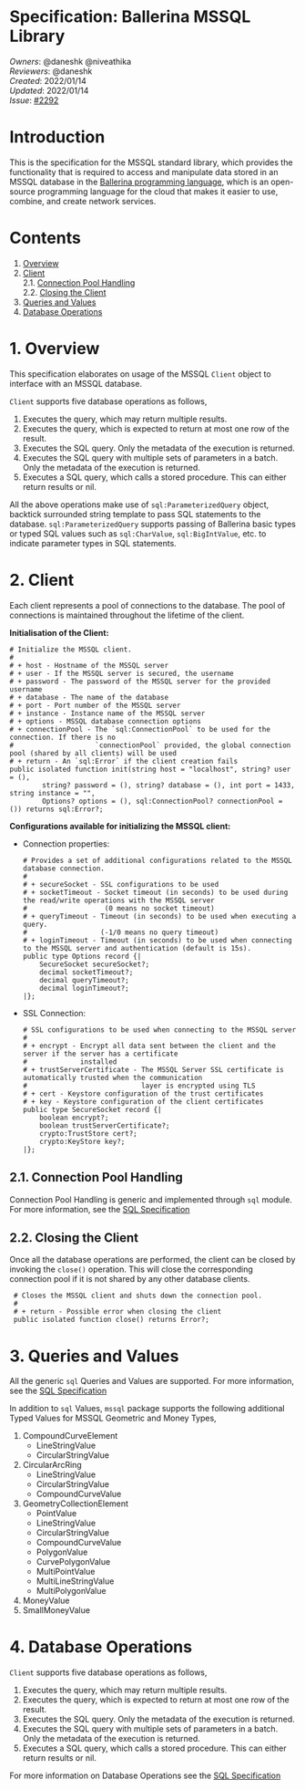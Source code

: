 # Specification: Ballerina MSSQL Library

_Owners_: @daneshk @niveathika  
_Reviewers_: @daneshk  
_Created_: 2022/01/14   
_Updated_: 2022/01/14  
_Issue_: [#2292](https://github.com/ballerina-platform/ballerina-standard-library/issues/2292)

# Introduction

This is the specification for the MSSQL standard library, which provides the functionality that is required to access and 
manipulate data stored in an MSSQL database in the [Ballerina programming language](https://ballerina.io/), 
which is an open-source programming language for the cloud that makes it easier to use, combine, and create network 
services.

# Contents

1. [Overview](#1-overview)
2. [Client](#2-client)  
   2.1. [Connection Pool Handling](#21-connection-pool-handling)  
   2.2. [Closing the Client](#22-closing-the-client)
3. [Queries and Values](#3-queries-and-values)
4. [Database Operations](#4-database-operations)

# 1. Overview

This specification elaborates on usage of the MSSQL `Client` object to interface with an MSSQL database.

`Client` supports five database operations as follows,
1. Executes the query, which may return multiple results.
2. Executes the query, which is expected to return at most one row of the result.
3. Executes the SQL query. Only the metadata of the execution is returned.
4. Executes the SQL query with multiple sets of parameters in a batch. Only the metadata of the execution is returned.
5. Executes a SQL query, which calls a stored procedure. This can either return results or nil.

All the above operations make use of `sql:ParameterizedQuery` object, backtick surrounded string template to pass
SQL statements to the database. `sql:ParameterizedQuery` supports passing of Ballerina basic types or typed SQL values
such as `sql:CharValue`, `sql:BigIntValue`, etc. to indicate parameter types in SQL statements.

# 2. Client

Each client represents a pool of connections to the database. The pool of connections is maintained throughout the
lifetime of the client.

**Initialisation of the Client:**
```ballerina
# Initialize the MSSQL client.
#
# + host - Hostname of the MSSQL server
# + user - If the MSSQL server is secured, the username
# + password - The password of the MSSQL server for the provided username
# + database - The name of the database
# + port - Port number of the MSSQL server
# + instance - Instance name of the MSSQL server
# + options - MSSQL database connection options
# + connectionPool - The `sql:ConnectionPool` to be used for the connection. If there is no
#                    `connectionPool` provided, the global connection pool (shared by all clients) will be used
# + return - An `sql:Error` if the client creation fails
public isolated function init(string host = "localhost", string? user = (), 
        string? password = (), string? database = (), int port = 1433, string instance = "", 
        Options? options = (), sql:ConnectionPool? connectionPool = ()) returns sql:Error?;
```

**Configurations available for initializing the MSSQL client:**
* Connection properties:
  ```ballerina
  # Provides a set of additional configurations related to the MSSQL database connection.
  #
  # + secureSocket - SSL configurations to be used
  # + socketTimeout - Socket timeout (in seconds) to be used during the read/write operations with the MSSQL server
  #                   (0 means no socket timeout)
  # + queryTimeout - Timeout (in seconds) to be used when executing a query.
  #                  (-1/0 means no query timeout)
  # + loginTimeout - Timeout (in seconds) to be used when connecting to the MSSQL server and authentication (default is 15s).
  public type Options record {|
      SecureSocket secureSocket?;
      decimal socketTimeout?;
      decimal queryTimeout?;
      decimal loginTimeout?;
  |};
  ``` 
* SSL Connection:
  ```
  # SSL configurations to be used when connecting to the MSSQL server
  #
  # + encrypt - Encrypt all data sent between the client and the server if the server has a certificate
  #             installed
  # + trustServerCertificate - The MSSQL Server SSL certificate is automatically trusted when the communication
  #                            layer is encrypted using TLS
  # + cert - Keystore configuration of the trust certificates
  # + key - Keystore configuration of the client certificates
  public type SecureSocket record {|
      boolean encrypt?;
      boolean trustServerCertificate?;
      crypto:TrustStore cert?;
      crypto:KeyStore key?;
  |};
  ```

## 2.1. Connection Pool Handling

Connection Pool Handling is generic and implemented through `sql` module. For more information, see the
[SQL Specification](https://github.com/ballerina-platform/module-ballerina-sql/blob/master/docs/spec/spec.md#21-connection-pool-handling)

## 2.2. Closing the Client

Once all the database operations are performed, the client can be closed by invoking the `close()`
operation. This will close the corresponding connection pool if it is not shared by any other database clients.

   ```ballerina
    # Closes the MSSQL client and shuts down the connection pool.
    #
    # + return - Possible error when closing the client
    public isolated function close() returns Error?;
   ```

# 3. Queries and Values

All the generic `sql` Queries and Values are supported. For more information, see the
[SQL Specification](https://github.com/ballerina-platform/module-ballerina-sql/blob/master/docs/spec/spec.md#3-queries-and-values)

In addition to `sql` Values, `mssql` package supports the following additional Typed Values for MSSQL Geometric and Money Types,
1. CompoundCurveElement
   * LineStringValue
   * CircularStringValue
2. CircularArcRing
   * LineStringValue
   * CircularStringValue
   * CompoundCurveValue
3. GeometryCollectionElement
   * PointValue
   * LineStringValue
   * CircularStringValue
   * CompoundCurveValue
   * PolygonValue
   * CurvePolygonValue
   * MultiPointValue
   * MultiLineStringValue
   * MultiPolygonValue
4. MoneyValue
5. SmallMoneyValue

# 4. Database Operations

`Client` supports five database operations as follows,
1. Executes the query, which may return multiple results.
2. Executes the query, which is expected to return at most one row of the result.
3. Executes the SQL query. Only the metadata of the execution is returned.
4. Executes the SQL query with multiple sets of parameters in a batch. Only the metadata of the execution is returned.
5. Executes a SQL query, which calls a stored procedure. This can either return results or nil.

For more information on Database Operations see the [SQL Specification](https://github.com/ballerina-platform/module-ballerina-sql/blob/master/docs/spec/spec.md#4-database-operations)
